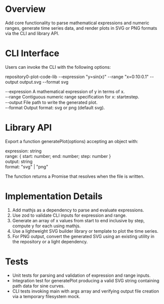 # Overview

Add core functionality to parse mathematical expressions and numeric ranges, generate time series data, and render plots in SVG or PNG formats via the CLI and library API.

# CLI Interface

Users can invoke the CLI with the following options:

repository0-plot-code-lib --expression "y=sin(x)" --range "x=0:10:0.1" --output output.svg --format svg

--expression   A mathematical expression of y in terms of x.  
--range        Contiguous numeric range specification for x: start:end:step.  
--output       File path to write the generated plot.  
--format       Output format: svg or png (default svg).

# Library API

Export a function generatePlot(options) accepting an object with:

expression: string  
range: { start: number; end: number; step: number }  
output: string  
format: "svg" | "png"

The function returns a Promise<void> that resolves when the file is written.

# Implementation Details

1. Add mathjs as a dependency to parse and evaluate expressions.  
2. Use zod to validate CLI inputs for expression and range.  
3. Generate an array of x values from start to end inclusive by step, compute y for each using mathjs.  
4. Use a lightweight SVG builder library or template to plot the time series.  
5. For PNG output, convert the generated SVG using an existing utility in the repository or a light dependency.

# Tests

- Unit tests for parsing and validation of expression and range inputs.  
- Integration test for generatePlot producing a valid SVG string containing path data for sine curves.  
- CLI tests invoking main with args array and verifying output file creation via a temporary filesystem mock.
